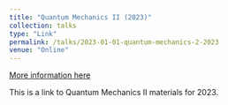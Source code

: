 ```yaml
---
title: "Quantum Mechanics II (2023)"
collection: talks
type: "Link"
permalink: /talks/2023-01-01-quantum-mechanics-2-2023
venue: "Online"
---
```


[More information here](https://nlyu1.github.io/quantum-mechanics-2)

This is a link to Quantum Mechanics II materials for 2023.
